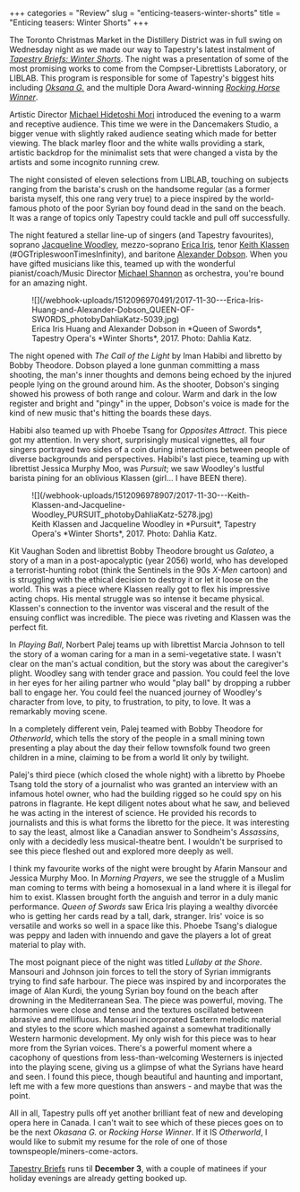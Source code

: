 +++
categories = "Review"
slug = "enticing-teasers-winter-shorts"
title = "Enticing teasers: Winter Shorts"
+++

The Toronto Christmas Market in the Distillery District was in full swing on Wednesday night as we made our way to Tapestry's latest instalment of [*Tapestry Briefs: Winter Shorts*](https://tapestryopera.com/tapestry-briefs/). The night was a presentation of some of the most promising works to come from the Compser-Librettists Laboratory, or LIBLAB. This program is responsible for some of Tapestry's biggest hits including [*Oksana G.*](/tough-to-watch-oksana-g/) and the multiple Dora Award-winning [*Rocking Horse Winner*](/in-review-rocking-horse-winner/).

Artistic Director [Michael Hidetoshi Mori](/scene/people/michael-mori/) introduced the evening to a warm and receptive audience. This time we were in the Dancemakers Studio, a bigger venue with slightly raked audience seating which made for better viewing. The black marley floor and the white walls providing a stark, artistic backdrop for the minimalist sets that were changed a vista by the artists and some incognito running crew. 

The night consisted of eleven selections from LIBLAB, touching on subjects ranging from the barista's crush on the handsome regular (as a former barista myself, this one rang very true) to a piece inspired by the world-famous photo of the poor Syrian boy found dead in the sand on the beach. It was a range of topics only Tapestry could tackle and pull off successfully.

The night featured a stellar line-up of singers (and Tapestry favourites), soprano [Jacqueline Woodley](/scene/people/jacqueline-woodley/), mezzo-soprano [Erica Iris](/scene/people/erica-iris/), tenor [Keith Klassen](/scene/people/keith-klassen/) (#OGTripleswoonTimesInfinity), and baritone [Alexander Dobson](/scene/people/alexander-dobson/). When you have gifted musicians like this, teamed up with the wonderful pianist/coach/Music Director [Michael Shannon](/michael-shannon-the-opera-pianist/) as orchestra, you're bound for an amazing night. 

<figure data-type="image">
![](/webhook-uploads/1512096970491/2017-11-30---Erica-Iris-Huang-and-Alexander-Dobson_QUEEN-OF-SWORDS_photobyDahliaKatz-5039.jpg)
<figcaption>Erica Iris Huang and Alexander Dobson in *Queen of Swords*, Tapestry Opera's *Winter Shorts*, 2017. Photo: Dahlia Katz.</figcaption>
</figure>

The night opened with *The Call of the Light* by Iman Habibi and libretto by Bobby Theodore. Dobson played a lone gunman committing a mass shooting, the man's inner thoughts and demons being echoed by the injured people lying on the ground around him. As the shooter, Dobson's singing showed his prowess of both range and colour. Warm and dark in the low register and bright and "pingy" in the upper, Dobson's voice is made for the kind of new music that's hitting the boards these days. 

Habibi also teamed up with Phoebe Tsang for *Opposites Attract*. This piece got my attention. In very short, surprisingly musical vignettes, all four singers portrayed two sides of a coin during interactions between people of diverse backgrounds and perspectives. Habibi's last piece, teaming up with librettist Jessica Murphy Moo, was *Pursuit*; we saw Woodley's lustful barista pining for an oblivious Klassen (girl... I have BEEN there).

<figure data-type="image">
![](/webhook-uploads/1512096978907/2017-11-30---Keith-Klassen-and-Jacqueline-Woodley_PURSUIT_photobyDahliaKatz-5278.jpg)
<figcaption>Keith Klassen and Jacqueline Woodley in *Pursuit*, Tapestry Opera's *Winter Shorts*, 2017. Photo: Dahlia Katz.</figcaption>
</figure>

Kit Vaughan Soden and librettist Bobby Theodore brought us *Galateo*, a story of a man in a post-apocalyptic (year 2056) world, who has developed a terrorist-hunting robot (think the Sentinels in the 90s *X-Men* cartoon) and is struggling with the ethical decision to destroy it or let it loose on the world. This was a piece where Klassen really got to flex his impressive acting chops. His mental struggle was so intense it became physical. Klassen's connection to the inventor was visceral and the result of the ensuing conflict was incredible. The piece was riveting and Klassen was the perfect fit. 

In *Playing Ball*, Norbert Palej teams up with librettist Marcia Johnson to tell the story of a woman caring for a man in a semi-vegetative state. I wasn't clear on the man's actual condition, but the story was about the caregiver's plight. Woodley sang with tender grace and passion. You could feel the love in her eyes for her ailing partner who would "play ball" by dropping a rubber ball to engage her. You could feel the nuanced journey of Woodley's character from love, to pity, to frustration, to pity, to love. It was a remarkably moving scene. 

In a completely different vein, Palej teamed with Bobby Theodore for *Otherworld*, which tells the story of the people in a small mining town presenting a play about the day their fellow townsfolk found two green children in a mine, claiming to be from a world lit only by twilight.

Palej's third piece (which closed the whole night) with a libretto by Phoebe Tsang told the story of a journalist who was granted an interview with an infamous hotel owner, who had the building rigged so he could spy on his patrons in flagrante. He kept diligent notes about what he saw, and believed he was acting in the interest of science. He provided his records to journalists and this is what forms the libretto for the piece. It was interesting to say the least, almost like a Canadian answer to Sondheim's *Assassins*, only with a decidedly less musical-theatre bent. I wouldn't be surprised to see this piece fleshed out and explored more deeply as well. 

I think my favourite works of the night were brought by Afarin Mansour and Jessica Murphy Moo. In *Morning Prayers*, we see the struggle of a Muslim man coming to terms with being a homosexual in a land where it is illegal for him to exist. Klassen brought forth the anguish and terror in a duly manic performance. *Queen of Swords* saw Erica Iris playing a wealthy divorcée who is getting her cards read by a tall, dark, stranger. Iris' voice is so versatile and works so well in a space like this. Phoebe Tsang's dialogue was peppy and laden with innuendo and gave the players a lot of great material to play with. 

The most poignant piece of the night was titled *Lullaby at the Shore*. Mansouri and Johnson join forces to tell the story of Syrian immigrants trying to find safe harbour. The piece was inspired by and incorporates the image of Alan Kurdi, the young Syrian boy found on the beach after drowning in the Mediterranean Sea. The piece was powerful, moving. The harmonies were close and tense and the textures oscillated between abrasive and mellifluous. Mansouri incorporated Eastern melodic material and styles to the score which mashed against a somewhat traditionally Western harmonic development. My only wish for this piece was to hear more from the Syrian voices. There's a powerful moment where a cacophony of questions from less-than-welcoming Westerners is injected into the playing scene, giving us a glimpse of what the Syrians have heard and seen. I found this piece, though beautiful and haunting and important, left me with a few more questions than answers - and maybe that was the point. 

All in all, Tapestry pulls off yet another brilliant feat of new and developing opera here in Canada. I can't wait to see which of these pieces goes on to be the next *Okasana G.* or *Rocking Horse Winner*. If it IS *Otherworld*, I would like to submit my resume for the role of one of those townspeople/miners-come-actors. 

[Tapestry Briefs](https://tapestryopera.com/tapestry-briefs/) runs til **December 3**, with a couple of matinees if your holiday evenings are already getting booked up.
